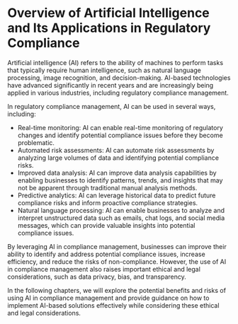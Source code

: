 Overview of Artificial Intelligence and Its Applications in Regulatory Compliance
===============================================================================================

Artificial intelligence (AI) refers to the ability of machines to perform tasks that typically require human intelligence, such as natural language processing, image recognition, and decision-making. AI-based technologies have advanced significantly in recent years and are increasingly being applied in various industries, including regulatory compliance management.

In regulatory compliance management, AI can be used in several ways, including:

* Real-time monitoring: AI can enable real-time monitoring of regulatory changes and identify potential compliance issues before they become problematic.
* Automated risk assessments: AI can automate risk assessments by analyzing large volumes of data and identifying potential compliance risks.
* Improved data analysis: AI can improve data analysis capabilities by enabling businesses to identify patterns, trends, and insights that may not be apparent through traditional manual analysis methods.
* Predictive analytics: AI can leverage historical data to predict future compliance risks and inform proactive compliance strategies.
* Natural language processing: AI can enable businesses to analyze and interpret unstructured data such as emails, chat logs, and social media messages, which can provide valuable insights into potential compliance issues.

By leveraging AI in compliance management, businesses can improve their ability to identify and address potential compliance issues, increase efficiency, and reduce the risks of non-compliance. However, the use of AI in compliance management also raises important ethical and legal considerations, such as data privacy, bias, and transparency.

In the following chapters, we will explore the potential benefits and risks of using AI in compliance management and provide guidance on how to implement AI-based solutions effectively while considering these ethical and legal considerations.
